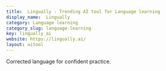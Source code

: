 ```yaml
---
title:  Lingually - Trending AI tool for Language learning
display_name:  Lingually
category: Language learning
category_slug: language-learning
key: lingually_ai
website: https://lingually.ai/
layout: aitool
---
```


Corrected language for confident practice.
